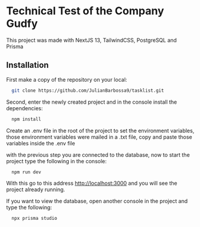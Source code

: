 # Technical Test of the Company __Gudfy__

This project was made with NextJS 13, TailwindCSS, PostgreSQL and Prisma


## Installation



First make a copy of the repository on your local:

```bash
  git clone https://github.com/JulianBarbossa9/tasklist.git
```

Second, enter the newly created project and in the console install the dependencies:

```bash
  npm install
```

Create an .env file in the root of the project to set the environment variables, those environment variables were mailed in a .txt file, copy and paste those variables inside the .env file

with the previous step you are connected to the database, now to start the project type the following in the console:

```bash
  npm run dev
```

With this go to this address [http://localhost:3000](http://localhost:3000) and you will see the project already running.

If you want to view the database, open another console in the project and type the following:

```bash
  npx prisma studio
```